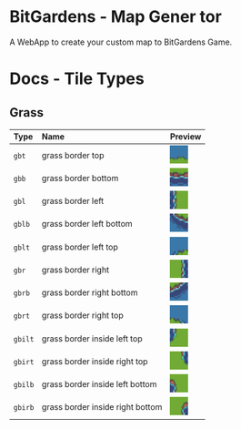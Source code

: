 # BitGardens - Map Gener tor

A WebApp to create your custom map to BitGardens Game.

# Docs - Tile Types
## Grass
| Type   | Name | Preview |
| :---------- | :--------- | :------------------------------------------ | 
| `gbt`      | grass border top |<img src='/src/assets/tile/gbt.png' width='32'></img>|
| `gbb`      | grass border bottom |<img src='/src/assets/tile/gbb.png' width='32'></img> | 
| `gbl`      | grass border left | <img src='/src/assets/tile/gbl.png' width='32'></img> | 
| `gblb`      | grass border left bottom | <img src='/src/assets/tile/gblb.png' width='32'></img> |
| `gblt`      | grass border left top |<img src='/src/assets/tile/gblt.png' width='32'></img> |
| `gbr`      | grass border right |<img src='/src/assets/tile/gbr.png' width='32'></img> |
| `gbrb`      | grass border right bottom | <img src='/src/assets/tile/gbrb.png' width='32'></img> |
| `gbrt`      | grass border right top | <img src='/src/assets/tile/gbrt.png' width='32'></img> |
| `gbilt`      | grass border inside left top | <img src='/src/assets/tile/gbilt.png' width='32'></img> |
| `gbirt`      | grass border inside right top | <img src='/src/assets/tile/gbirt.png' width='32'></img> |
| `gbilb`      | grass border inside left bottom | <img src='/src/assets/tile/gbilb.png' width='32'></img> |
| `gbirb`      | grass border inside right bottom | <img src='/src/assets/tile/gbirb.png' width='32'></img> |


